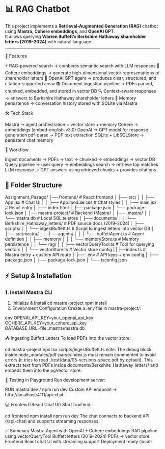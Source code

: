 # 📊 RAG Chatbot

This project implements a **Retrieval-Augmented Generation (RAG)** chatbot using **Mastra**, **Cohere embeddings**, and **OpenAI GPT**.  
It allows querying **Warren Buffett’s Berkshire Hathaway shareholder letters (2019–2024)** with natural language.

---

🚀 Features

⚡ RAG-powered search → combines semantic search with LLM responses
🧠 Cohere embeddings → generate high-dimensional vector representations of shareholder letters
🤖 OpenAI GPT agent → produces clear, structured, and citation-supported answ
📚 Document ingestion pipeline → PDFs parsed, chunked, embedded, and stored in vector DB
🔍 Context-aware responses → answers to Berkshire Hathaway shareholder letters
💾 Memory persistence → conversation history stored with SQLite via Mastra

🛠️ Tech Stack

Mastra → agent orchestration + vector store + memory
Cohere → embeddings (embed-english-v3.0)
OpenAI → GPT model for response generation
pdf-parse → PDF text extraction
SQLite + LibSQLStore → persistent chat memory

📂 Workflow

Ingest documents → PDFs → text → chunked → embeddings → vector DB
Query pipeline → user query → embeddings search → retrieve top matches
LLM response → GPT answers using retrieved chunks + provides citations

## 📂 Folder Structure

Assignment_Pazago/
│── frontend/ # React frontend
│ ├── src/
│ │ ├── App.jsx # Chat UI
│ │ ├── App.module.css # Chat styles
│ │ ├── main.jsx # React entry
│ ├── index.html
│ ├── package.json
│ └── package-lock.json
│
│── mastra-project/ # Backend (Mastra)
│ ├── .mastra/
│ │ └── mastra.db # Local SQLite store
│ ├── documents/
│ │ └── Berkshire_Hathaway_letters/ # PDF source docs (2019–2024)
│ ├── scripts/
│ │ └── ingestBuffett.ts # Script to ingest letters into vector DB
│ ├── src/mastra/
│ │ ├── agents/
│ │ │ └── buffettAgent.ts # Agent definition
│ │ ├── memory/
│ │ │ └── memoryStore.ts # Memory persistence
│ │ └── rag/
│ │   ├── vectorQueryTool.ts # Tool for querying vectors
│ │   └── vectorStore.ts # Vector store config
| | |──index.ts # Mastra entry + custom API route
│ ├── .env # API keys + env config
│ ├── package.json
│ ├── package-lock.json
│ └── tsconfig.json

## ⚡ Setup & Installation

### 1. Install Mastra CLI
1. Initialize & Install
cd mastra-project
npm install
2. Environment Configuration
Create a .env file in mastra-project/:

env
OPENAI_API_KEY=your_openai_api_key
COHERE_API_KEY=your_cohere_api_key
DATABASE_URL=file:.mastra/mastra.db


📥 Ingesting Buffett Letters
To load PDFs into the vector store:

cd mastra-project
npx tsx scripts/ingestBuffett.ts 
note: The debug block inside node_modules/pdf-parse/index.js must remain commented to avoid errors (it tries to read ./test/data/05-versions-space.pdf by default).
This extracts text from PDFs inside documents/Berkshire_Hathaway_letters/
and embeds them into the pgVector store.

🧪 Testing in Playground
Run development server:

RUN
mastra dev / npm run dev
Custom API endpoint → http://localhost:4111/api-chat


💻 Frontend (React Chat UI)
Start frontend:

cd frontend
npm install
npm run dev
The chat connects to backend API (/api-chat) and supports streaming responses.

✅ Summary
Mastra Agent with OpenAI + Cohere embeddings
RAG pipeline using vectorQueryTool
Buffett letters (2019–2024) PDFs → vector store
Frontend React chat UI with streaming support
Deployment ready (local)





